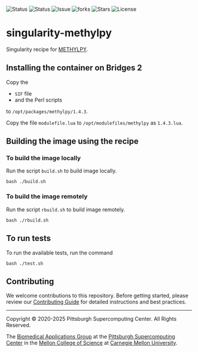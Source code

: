 ![Status](https://github.com/pscedu/singularity-methylpy/actions/workflows/main.yml/badge.svg)
![Status](https://github.com/pscedu/singularity-methylpy/actions/workflows/pretty.yml/badge.svg)
![Issue](https://img.shields.io/github/issues/pscedu/singularity-methylpy)
![forks](https://img.shields.io/github/forks/pscedu/singularity-methylpy)
![Stars](https://img.shields.io/github/stars/pscedu/singularity-methylpy)
![License](https://img.shields.io/github/license/pscedu/singularity-methylpy)

# singularity-methylpy
Singularity recipe for [METHYLPY](https://github.com/sandialabs/METHYLPY).

## Installing the container on Bridges 2
Copy the

* `SIF` file
* and the Perl scripts

to `/opt/packages/methylpy/1.4.3`.

Copy the file `modulefile.lua` to `/opt/modulefiles/methylpy` as `1.4.3.lua`.

## Building the image using the recipe
### To build the image locally
Run the script `build.sh` to build image locally.

```
bash ./build.sh
```

### To build the image remotely
Run the script `rbuild.sh` to build image remotely.

```
bash ./rbuild.sh
```

## To run tests
To run the available tests, run the command

```
bash ./test.sh
```
## Contributing
We welcome contributions to this repository. Before getting started, please review our [Contributing Guide](https://raw.githubusercontent.com/pscedu/singularity-report/refs/heads/main/CONTRIBUTING.md) for detailed instructions and best practices.

---
Copyright © 2020-2025 Pittsburgh Supercomputing Center. All Rights Reserved.

The [Biomedical Applications Group](https://www.psc.edu/biomedical-applications/) at the [Pittsburgh Supercomputing
Center](http://www.psc.edu) in the [Mellon College of Science](https://www.cmu.edu/mcs/) at [Carnegie Mellon University](http://www.cmu.edu).

